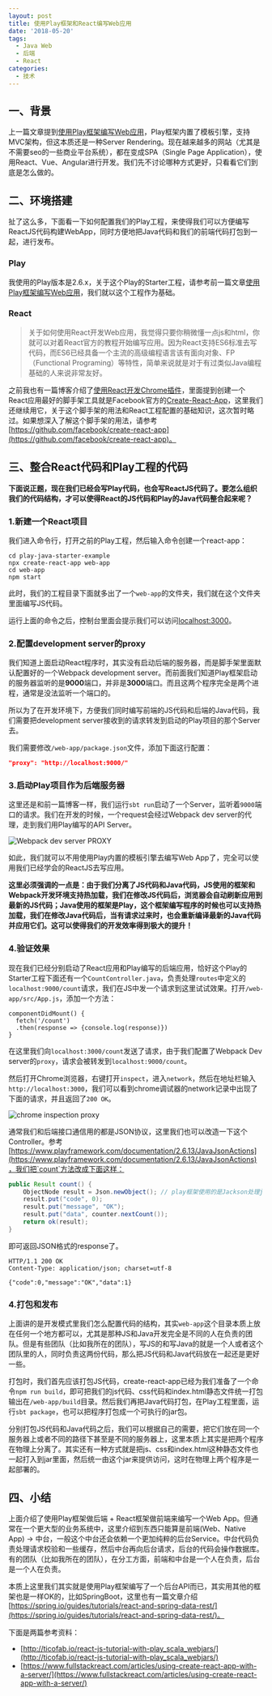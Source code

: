 ```yaml
---
layout: post
title: 使用Play框架和React编写Web应用
date: '2018-05-20'
tags:
  - Java Web
  - 后端
  - React
categories:
  - 技术
---
```


## 一、背景

上一篇文章提到[使用Play框架编写Web应用](http://unclechen.github.io/2018/05/13/%E4%BD%BF%E7%94%A8Play%E6%A1%86%E6%9E%B6%E7%BC%96%E5%86%99Web%E5%BA%94%E7%94%A8/)，Play框架内置了模板引擎，支持MVC架构，但这本质还是一种Server Rendering。现在越来越多的网站（尤其是不需要seo的一些商业平台系统），都在变成SPA（Single Page Application），使用React、Vue、Angular进行开发。我们先不讨论哪种方式更好，只看看它们到底是怎么做的。

<!-- more -->

## 二、环境搭建

扯了这么多，下面看一下如何配置我们的Play工程，来使得我们可以方便编写ReactJS代码构建WebApp，同时方便地把Java代码和我们的前端代码打包到一起，进行发布。

### Play

我使用的Play版本是2.6.x，关于这个Play的Starter工程，请参考前一篇文章[使用Play框架编写Web应用](http://unclechen.github.io/2018/05/13/%E4%BD%BF%E7%94%A8Play%E6%A1%86%E6%9E%B6%E7%BC%96%E5%86%99Web%E5%BA%94%E7%94%A8/)，我们就以这个工程作为基础。

### React

> 关于如何使用React开发Web应用，我觉得只要你稍微懂一点js和html，你就可以对着React官方的教程开始编写应用。因为React支持ES6标准去写代码，而ES6已经具备一个主流的高级编程语言该有面向对象、FP（Functional Programing）等特性，简单来说就是对于有过类似Java编程基础的人来说非常友好。

之前我也有一篇博客介绍了[使用React开发Chrome插件](http://unclechen.github.io/2017/06/16/%E4%BD%BF%E7%94%A8ReactJS%E5%BC%80%E5%8F%91Chrome%E6%8F%92%E4%BB%B6/)，里面提到创建一个React应用最好的脚手架工具就是Facebook官方的[Create-React-App](https://github.com/facebook/create-react-app)，这里我们还继续用它，关于这个脚手架的用法和React工程配置的基础知识，这次暂时略过。如果想深入了解这个脚手架的用法，请参考[https://github.com/facebook/create-react-app](https://github.com/facebook/create-react-app)。


## 三、整合React代码和Play工程的代码

**下面说正题，现在我们已经会写Play代码，也会写ReactJS代码了。要怎么组织我们的代码结构，才可以使得React的JS代码和Play的Java代码整合起来呢？**

### 1.新建一个React项目

我们进入命令行，打开之前的Play工程，然后输入命令创建一个react-app：

```shell
cd play-java-starter-example
npx create-react-app web-app
cd web-app
npm start
```

此时，我们的工程目录下面就多出了一个`web-app`的文件夹，我们就在这个文件夹里面编写JS代码。

运行上面的命令之后，控制台里面会提示我们可以访问[localhost:3000](http://localhost:3000)。

### 2.配置development server的proxy

我们知道上面启动React程序时，其实没有启动后端的服务器，而是脚手架里面默认配置好的一个Webpack development server。而前面我们知道Play框架启动的服务器监听的是**9000**端口，并非是**3000**端口。而且这两个程序完全是两个进程，通常是没法监听一个端口的。

所以为了在开发环境下，方便我们同时编写前端的JS代码和后端的Java代码，我们需要把development server接收到的请求转发到启动的Play项目的那个Server去。

我们需要修改`/web-app/package.json`文件，添加下面这行配置：

```json
"proxy": "http://localhost:9000/"
```

### 3.启动Play项目作为后端服务器

这里还是和前一篇博客一样，我们运行`sbt run`启动了一个Server，监听着`9000`端口的请求。我们在开发的时候，一个request会经过Webpack dev server的代理，走到我们用Play编写的API Server。

![Webpack dev server PROXY](https://ws3.sinaimg.cn/large/006tKfTcly1frq2914y76j30rs051wga.jpg)

如此，我们就可以不用使用Play内置的模板引擎去编写Web App了，完全可以使用我们已经学会的ReactJS去写应用。

**这里必须强调的一点是：由于我们分离了JS代码和Java代码，JS使用的框架和Webpack开发环境支持热加载，我们在修改JS代码后，浏览器会自动刷新应用到最新的JS代码；Java使用的框架是Play，这个框架编写程序的时候也可以支持热加载，我们在修改Java代码后，当有请求过来时，也会重新编译最新的Java代码并应用它们。这可以使得我们的开发效率得到极大的提升！**

### 4.验证效果

现在我们已经分别启动了React应用和Play编写的后端应用，恰好这个Play的Starter工程下面还有一个`CountController.java`，负责处理`routes`中定义的`localhost:9000/count`请求，我们在JS中发一个请求到这里试试效果。打开`/web-app/src/App.js`，添加一个方法：

```
componentDidMount() {
  fetch('/count')
  .then(response => {console.log(response)})
}
```

在这里我们向`localhost:3000/count`发送了请求，由于我们配置了Webpack Dev server的`proxy`，请求会被转发到`localhost:9000/count`。

然后打开Chrome浏览器，右键打开`inspect`，进入`network`，然后在地址栏输入`http://localhost:3000`，我们可以看到chrome调试器的network记录中出现了下面的请求，并且返回了`200 OK`。

![chrome inspection proxy](https://ws3.sinaimg.cn/large/006tKfTcly1frq2os3885j31e00ltdpe.jpg)


通常我们和后端接口通信用的都是JSON协议，这里我们也可以改造一下这个Controller。参考[https://www.playframework.com/documentation/2.6.13/JavaJsonActions](https://www.playframework.com/documentation/2.6.13/JavaJsonActions)，我们把`count`方法改成下面这样：

```java
public Result count() {
    ObjectNode result = Json.newObject(); // play框架使用的是Jackson处理json
    result.put("code", 0);
    result.put("message", "OK");
    result.put("data", counter.nextCount());
    return ok(result);
}
```

即可返回JSON格式的response了。

```
HTTP/1.1 200 OK
Content-Type: application/json; charset=utf-8

{"code":0,"message":"OK","data":1}
```

### 4.打包和发布

上面讲的是开发模式里我们怎么配置代码的结构，其实`web-app`这个目录本质上放在任何一个地方都可以，尤其是那种JS和Java开发完全是不同的人在负责的团队。但是有些团队（比如我所在的团队），写JS的和写Java的就是一个人或者这个团队里的人，同时负责这两份代码，那么把JS代码和Java代码放在一起还是更好一些。

打包时，我们首先应该打包JS代码，create-react-app已经为我们准备了一个命令`npm run build`，即可把我们的js代码、css代码和index.html静态文件统一打包输出在`/web-app/build`目录。然后我们再把Java代码打包，在Play工程里面，运行`sbt package`，也可以把程序打包成一个可执行的jar包。

分别打包JS代码和Java代码之后，我们可以根据自己的需要，把它们放在同一个服务器上或者不同的路径下甚至是不同的服务器上，这里本质上其实是把两个程序在物理上分离了。其实还有一种方式就是把js、css和index.html这种静态文件也一起打入到jar里面，然后统一由这个jar来提供访问，这时在物理上两个程序是一起部署的。


## 四、小结

上面介绍了使用Play框架做后端 + React框架做前端来编写一个Web App。但通常在一个更大型的业务系统中，这里介绍到东西只能算是前端(Web、Native App) -> 中台，一般这个中台还会依赖一个更加纯粹的后台Service。中台代码负责处理请求校验和一些缓存，然后中台再向后台请求，后台的代码会操作数据库。有的团队（比如我所在的团队），在分工方面，前端和中台是一个人在负责，后台是一个人在负责。

本质上这里我们其实就是使用Play框架编写了一个后台API而已，其实用其他的框架也是一样OK的，比如SpringBoot，这里也有一篇文章介绍[https://spring.io/guides/tutorials/react-and-spring-data-rest/](https://spring.io/guides/tutorials/react-and-spring-data-rest/)。

下面是两篇参考资料：

- [http://ticofab.io/react-js-tutorial-with-play_scala_webjars/](http://ticofab.io/react-js-tutorial-with-play_scala_webjars/)
- [https://www.fullstackreact.com/articles/using-create-react-app-with-a-server/](https://www.fullstackreact.com/articles/using-create-react-app-with-a-server/)
